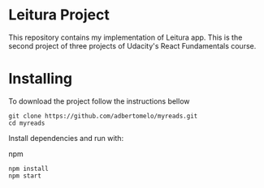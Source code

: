 # Leitura Project

This repository contains my implementation of Leitura app. This is the second project of three projects of Udacity's React Fundamentals course.


# Installing

To download the project follow the instructions bellow

```
git clone https://github.com/adbertomelo/myreads.git
cd myreads
```

Install dependencies and run with:
 
npm
```
npm install
npm start
```

